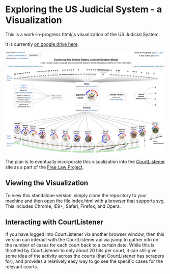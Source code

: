 Exploring the US Judicial System - a Visualization
==========

This is a work-in-progress html/js visualization of the US Judicial System.

It is currently [on google drive here](https://d57dd304fefca1aa423fea1b4dc59f23c06dd95e.googledrive.com/host/0B2GQktu-wcTiWm82NGt5MTZreHM/).

![Visualization of US Judicial System](screenshot.png)



The plan is to eventually incorporate this visualization into the
[CourtListener](https://www.courtlistener.com) site as a part of the
[Free Law Project](http://freelawproject.org/).

## Viewing the Visualization

To view this standalone version, simply clone the repository to your machine and then 
open the file index.html with a
browser that supports svg.  This includes Chrome, IE9+, Safari, Firefox, and Opera.

## Interacting with CourtListener

If you have logged into CourtListener via another browser window, then
this version can interact with the CourtListener api via jsonp to
gather info on the number of cases for each court back to a certain date.  While this
is throttled by CourtListener to only about 20 hits per court, it can still give
some idea of the activity across the courts (that CourtListener has scrapers for), and
provides a relatively easy way to go see the specific cases for the relevant courts.
